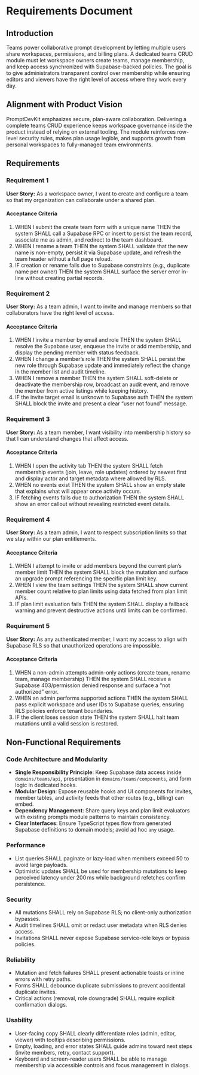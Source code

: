 # Requirements Document

## Introduction

Teams power collaborative prompt development by letting multiple users share workspaces, permissions, and billing plans. A dedicated teams CRUD module must let workspace owners create teams, manage membership, and keep access synchronized with Supabase-backed policies. The goal is to give administrators transparent control over membership while ensuring editors and viewers have the right level of access where they work every day.

## Alignment with Product Vision

PromptDevKit emphasizes secure, plan-aware collaboration. Delivering a complete teams CRUD experience keeps workspace governance inside the product instead of relying on external tooling. The module reinforces row-level security rules, makes plan usage legible, and supports growth from personal workspaces to fully-managed team environments.

## Requirements

### Requirement 1

**User Story:** As a workspace owner, I want to create and configure a team so that my organization can collaborate under a shared plan.

#### Acceptance Criteria

1. WHEN I submit the create team form with a unique name THEN the system SHALL call a Supabase RPC or insert to persist the team record, associate me as admin, and redirect to the team dashboard.
2. WHEN I rename a team THEN the system SHALL validate that the new name is non-empty, persist it via Supabase update, and refresh the team header without a full page reload.
3. IF creation or rename fails due to Supabase constraints (e.g., duplicate name per owner) THEN the system SHALL surface the server error in-line without creating partial records.

### Requirement 2

**User Story:** As a team admin, I want to invite and manage members so that collaborators have the right level of access.

#### Acceptance Criteria

1. WHEN I invite a member by email and role THEN the system SHALL resolve the Supabase user, enqueue the invite or add membership, and display the pending member with status feedback.
2. WHEN I change a member’s role THEN the system SHALL persist the new role through Supabase update and immediately reflect the change in the member list and audit timeline.
3. WHEN I remove a member THEN the system SHALL soft-delete or deactivate the membership row, broadcast an audit event, and remove the member from active listings while keeping history.
4. IF the invite target email is unknown to Supabase auth THEN the system SHALL block the invite and present a clear “user not found” message.

### Requirement 3

**User Story:** As a team member, I want visibility into membership history so that I can understand changes that affect access.

#### Acceptance Criteria

1. WHEN I open the activity tab THEN the system SHALL fetch membership events (join, leave, role updates) ordered by newest first and display actor and target metadata where allowed by RLS.
2. WHEN no events exist THEN the system SHALL show an empty state that explains what will appear once activity occurs.
3. IF fetching events fails due to authorization THEN the system SHALL show an error callout without revealing restricted event details.

### Requirement 4

**User Story:** As a team admin, I want to respect subscription limits so that we stay within our plan entitlements.

#### Acceptance Criteria

1. WHEN I attempt to invite or add members beyond the current plan’s member limit THEN the system SHALL block the mutation and surface an upgrade prompt referencing the specific plan limit key.
2. WHEN I view the team settings THEN the system SHALL show current member count relative to plan limits using data fetched from plan limit APIs.
3. IF plan limit evaluation fails THEN the system SHALL display a fallback warning and prevent destructive actions until limits can be confirmed.

### Requirement 5

**User Story:** As any authenticated member, I want my access to align with Supabase RLS so that unauthorized operations are impossible.

#### Acceptance Criteria

1. WHEN a non-admin attempts admin-only actions (create team, rename team, manage membership) THEN the system SHALL receive a Supabase 403/permission denied response and surface a “not authorized” error.
2. WHEN an admin performs supported actions THEN the system SHALL pass explicit workspace and user IDs to Supabase queries, ensuring RLS policies enforce tenant boundaries.
3. IF the client loses session state THEN the system SHALL halt team mutations until a valid session is restored.

## Non-Functional Requirements

### Code Architecture and Modularity
- **Single Responsibility Principle**: Keep Supabase data access inside `domains/teams/api`, presentation in `domains/teams/components`, and form logic in dedicated hooks.
- **Modular Design**: Expose reusable hooks and UI components for invites, member tables, and activity feeds that other routes (e.g., billing) can embed.
- **Dependency Management**: Share query keys and plan limit evaluators with existing prompts module patterns to maintain consistency.
- **Clear Interfaces**: Ensure TypeScript types flow from generated Supabase definitions to domain models; avoid ad hoc `any` usage.

### Performance
- List queries SHALL paginate or lazy-load when members exceed 50 to avoid large payloads.
- Optimistic updates SHALL be used for membership mutations to keep perceived latency under 200 ms while background refetches confirm persistence.

### Security
- All mutations SHALL rely on Supabase RLS; no client-only authorization bypasses.
- Audit timelines SHALL omit or redact user metadata when RLS denies access.
- Invitations SHALL never expose Supabase service-role keys or bypass policies.

### Reliability
- Mutation and fetch failures SHALL present actionable toasts or inline errors with retry paths.
- Forms SHALL debounce duplicate submissions to prevent accidental duplicate invites.
- Critical actions (removal, role downgrade) SHALL require explicit confirmation dialogs.

### Usability
- User-facing copy SHALL clearly differentiate roles (admin, editor, viewer) with tooltips describing permissions.
- Empty, loading, and error states SHALL guide admins toward next steps (invite members, retry, contact support).
- Keyboard and screen-reader users SHALL be able to manage membership via accessible controls and focus management in dialogs.

